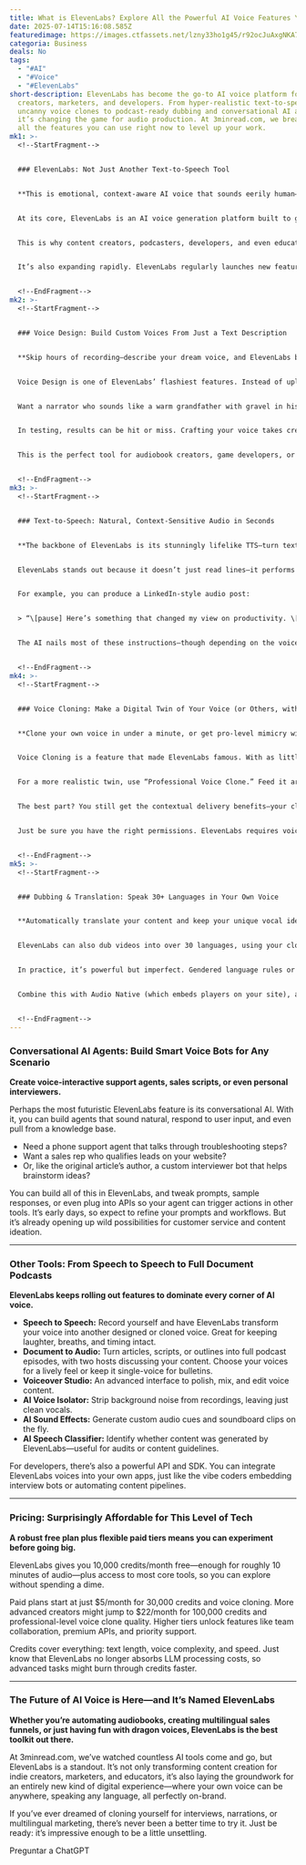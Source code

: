 ```yaml
---
title: What is ElevenLabs? Explore All the Powerful AI Voice Features You Need to Try
date: 2025-07-14T15:16:08.585Z
featuredimage: https://images.ctfassets.net/lzny33ho1g45/r92ocJuAxgNKA7PJjzZtU/b8d2c7571ad8ec7e0a3354778b22c718/elevenlabs-app-tips.jpg?fm=avif&q=31&fit=thumb&w=1520&h=760
categoria: Business
deals: No
tags:
  - "#AI"
  - "#Voice"
  - "#ElevenLabs"
short-description: ElevenLabs has become the go-to AI voice platform for content
  creators, marketers, and developers. From hyper-realistic text-to-speech and
  uncanny voice clones to podcast-ready dubbing and conversational AI agents,
  it’s changing the game for audio production. At 3minread.com, we break down
  all the features you can use right now to level up your work.
mk1: >-
  <!--StartFragment-->


  ### ElevenLabs: Not Just Another Text-to-Speech Tool


  **This is emotional, context-aware AI voice that sounds eerily human—because it is trained to understand nuance.**


  At its core, ElevenLabs is an AI voice generation platform built to go far beyond flat, robotic text-to-speech. While typical TTS reads your script like a dull narrator, ElevenLabs captures pacing, emphasis, and even subtle emotional cues. Want a line delivered with excitement? Frustration? A tired sigh? It can do that—most of the time.


  This is why content creators, podcasters, developers, and even educators are flocking to ElevenLabs. You can use it to narrate YouTube scripts, add engaging voices to educational modules, build accessible versions of your articles, or simply create weird experimental audio like a dragon monologue echoing through cavern halls.


  It’s also expanding rapidly. ElevenLabs regularly launches new features that let you design voices from scratch, dub content into multiple languages, or deploy entire voice-driven AI agents. Let’s dive into what you can do.


  <!--EndFragment-->
mk2: >-
  <!--StartFragment-->


  ### Voice Design: Build Custom Voices From Just a Text Description


  **Skip hours of recording—describe your dream voice, and ElevenLabs builds it.**


  Voice Design is one of ElevenLabs’ flashiest features. Instead of uploading voice samples, you type out a vivid text description. The AI then generates a synthetic voice profile based on your words.


  Want a narrator who sounds like a warm grandfather with gravel in his voice? Or an icy queen with regal detachment? Or even a 5,000-year-old dragon with thunder in its chest? That’s the idea.


  In testing, results can be hit or miss. Crafting your voice takes creative prompting—overloading it with detail beyond its 1,000-character input limit doesn’t always help. But once you get the right style, it unlocks enormous flexibility. You can also tweak pitch, speed, and stability, making it a playground for audio experimentation.


  This is the perfect tool for audiobook creators, game developers, or marketers who want distinctive brand voices without hiring multiple actors.


  <!--EndFragment-->
mk3: >-
  <!--StartFragment-->


  ### Text-to-Speech: Natural, Context-Sensitive Audio in Seconds


  **The backbone of ElevenLabs is its stunningly lifelike TTS—turn text into speech that actually feels alive.**


  ElevenLabs stands out because it doesn’t just read lines—it performs them. It adjusts tone, pace, and volume based on context clues in your text. Even simple tags like `[pause]` or `[laugh]` can dramatically change delivery.


  For example, you can produce a LinkedIn-style audio post:


  > “\[pause] Here’s something that changed my view on productivity. \[gulp] Last month, I found 30% of my tasks could be automated with \[pirate voice] simple workflows.”


  The AI nails most of these instructions—though depending on the voice, you might get a few odd interpretations like actually *saying* “pause” instead of pausing. It’s leagues ahead of older TTS systems and is fantastic for social media snippets, explainers, and quick promotional scripts.


  <!--EndFragment-->
mk4: >-
  <!--StartFragment-->


  ### Voice Cloning: Make a Digital Twin of Your Voice (or Others, with Permission)


  **Clone your own voice in under a minute, or get pro-level mimicry with more training data.**


  Voice Cloning is a feature that made ElevenLabs famous. With as little as 10 seconds of clean audio, you can create a surprisingly accurate copy of your voice. That’s the “Instant Voice Clone,” included with ElevenLabs’ $5/month Starter plan. It’s great for personal content, memos, or playful experiments.


  For a more realistic twin, use “Professional Voice Clone.” Feed it around 30 minutes of high-quality recordings (like podcasts or course modules), and the results are shockingly close to the original. This is popular among educators and creators who want to scale content production without constantly recording new takes.


  The best part? You still get the contextual delivery benefits—your clone doesn’t just parrot words, it delivers them with emotional nuance.


  Just be sure you have the right permissions. ElevenLabs requires voice ownership verification to use clones, preventing misuse.


  <!--EndFragment-->
mk5: >-
  <!--StartFragment-->


  ### Dubbing & Translation: Speak 30+ Languages in Your Own Voice


  **Automatically translate your content and keep your unique vocal identity intact—mostly.**


  ElevenLabs can also dub videos into over 30 languages, using your cloned or designed voice. So your English webinar can become a Hindi, Spanish, or German production—still sounding like *you.*


  In practice, it’s powerful but imperfect. Gendered language rules or regional dialects might trip it up, so it’s best used with a fluent teammate who can double-check. For creators trying to grow audiences globally, it’s an absolute game-changer.


  Combine this with Audio Native (which embeds players on your site), and you can instantly localize your content across dozens of markets.


  <!--EndFragment-->
---
```

<!--StartFragment-->

### Conversational AI Agents: Build Smart Voice Bots for Any Scenario

**Create voice-interactive support agents, sales scripts, or even personal interviewers.**

Perhaps the most futuristic ElevenLabs feature is its conversational AI. With it, you can build agents that sound natural, respond to user input, and even pull from a knowledge base.

* Need a phone support agent that talks through troubleshooting steps?
* Want a sales rep who qualifies leads on your website?
* Or, like the original article’s author, a custom interviewer bot that helps brainstorm ideas?

You can build all of this in ElevenLabs, and tweak prompts, sample responses, or even plug into APIs so your agent can trigger actions in other tools. It’s early days, so expect to refine your prompts and workflows. But it’s already opening up wild possibilities for customer service and content ideation.

- - -

### Other Tools: From Speech to Speech to Full Document Podcasts

**ElevenLabs keeps rolling out features to dominate every corner of AI voice.**

* **Speech to Speech:** Record yourself and have ElevenLabs transform your voice into another designed or cloned voice. Great for keeping laughter, breaths, and timing intact.
* **Document to Audio:** Turn articles, scripts, or outlines into full podcast episodes, with two hosts discussing your content. Choose your voices for a lively feel or keep it single-voice for bulletins.
* **Voiceover Studio:** An advanced interface to polish, mix, and edit voice content.
* **AI Voice Isolator:** Strip background noise from recordings, leaving just clean vocals.
* **AI Sound Effects:** Generate custom audio cues and soundboard clips on the fly.
* **AI Speech Classifier:** Identify whether content was generated by ElevenLabs—useful for audits or content guidelines.

For developers, there’s also a powerful API and SDK. You can integrate ElevenLabs voices into your own apps, just like the vibe coders embedding interview bots or automating content pipelines.

- - -

### Pricing: Surprisingly Affordable for This Level of Tech

**A robust free plan plus flexible paid tiers means you can experiment before going big.**

ElevenLabs gives you 10,000 credits/month free—enough for roughly 10 minutes of audio—plus access to most core tools, so you can explore without spending a dime.

Paid plans start at just $5/month for 30,000 credits and voice cloning. More advanced creators might jump to $22/month for 100,000 credits and professional-level voice clone quality. Higher tiers unlock features like team collaboration, premium APIs, and priority support.

Credits cover everything: text length, voice complexity, and speed. Just know that ElevenLabs no longer absorbs LLM processing costs, so advanced tasks might burn through credits faster.

- - -

### The Future of AI Voice is Here—and It’s Named ElevenLabs

**Whether you’re automating audiobooks, creating multilingual sales funnels, or just having fun with dragon voices, ElevenLabs is the best toolkit out there.**

At 3minread.com, we’ve watched countless AI tools come and go, but ElevenLabs is a standout. It’s not only transforming content creation for indie creators, marketers, and educators, it’s also laying the groundwork for an entirely new kind of digital experience—where your own voice can be anywhere, speaking any language, all perfectly on-brand.

If you’ve ever dreamed of cloning yourself for interviews, narrations, or multilingual marketing, there’s never been a better time to try it. Just be ready: it’s impressive enough to be a little unsettling.

Preguntar a ChatGPT

<!--EndFragment-->